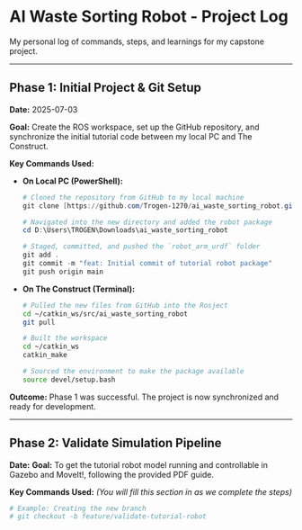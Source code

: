 # AI Waste Sorting Robot - Project Log

My personal log of commands, steps, and learnings for my capstone project.

---

## Phase 1: Initial Project & Git Setup

**Date:** 2025-07-03

**Goal:** Create the ROS workspace, set up the GitHub repository, and synchronize the initial tutorial code between my local PC and The Construct.

**Key Commands Used:**

* **On Local PC (PowerShell):**
    ```powershell
    # Cloned the repository from GitHub to my local machine
    git clone [https://github.com/Trogen-1270/ai_waste_sorting_robot.git](https://github.com/Trogen-1270/ai_waste_sorting_robot.git)

    # Navigated into the new directory and added the robot package
    cd D:\Users\TROGEN\Downloads\ai_waste_sorting_robot

    # Staged, committed, and pushed the `robot_arm_urdf` folder
    git add .
    git commit -m "feat: Initial commit of tutorial robot package"
    git push origin main
    ```

* **On The Construct (Terminal):**
    ```bash
    # Pulled the new files from GitHub into the Rosject
    cd ~/catkin_ws/src/ai_waste_sorting_robot
    git pull

    # Built the workspace
    cd ~/catkin_ws
    catkin_make

    # Sourced the environment to make the package available
    source devel/setup.bash
    ```

**Outcome:** Phase 1 was successful. The project is now synchronized and ready for development.

---

## Phase 2: Validate Simulation Pipeline

**Date:**
**Goal:** To get the tutorial robot model running and controllable in Gazebo and MoveIt!, following the provided PDF guide.

**Key Commands Used:**
*(You will fill this section in as we complete the steps)*

```bash
# Example: Creating the new branch
# git checkout -b feature/validate-tutorial-robot